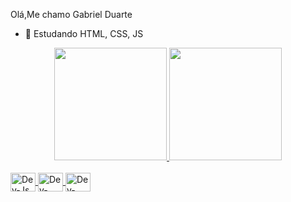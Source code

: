 Olá,Me chamo Gabriel Duarte 


- 🌱 Estudando HTML, CSS, JS



<div align="center">
<a href="https://github.com/B3ll01S">
<img height="180em" src="https://github-readme-stats.vercel.app/api?username=B3ll01S&show_icons=true&theme=dracula&include_all_commits=true&count_private=true"/>
<img height="180em" src="https://github-readme-stats.vercel.app/api/top-langs/?username=B3ll01S&layout=compact&langs_count=7&theme=dracula" />
</div>
<div style="display: inline_block"><br>
<img align="center" alt="Dev-Js" height="30" width="40" src="https://cdn.jsdelivr.net/gh/devicons/devicon/icons/javascript/javascript-original.svg" />
<img align="center" alt="Dev-HTML" height="30" width="40" src="https://cdn.jsdelivr.net/gh/devicons/devicon/icons/html5/html5-original-wordmark.svg" />
<img align="center" alt="Dev-CSS" height="30" width="40" src="https://cdn.jsdelivr.net/gh/devicons/devicon/icons/css3/css3-original-wordmark.svg" />
</div>
